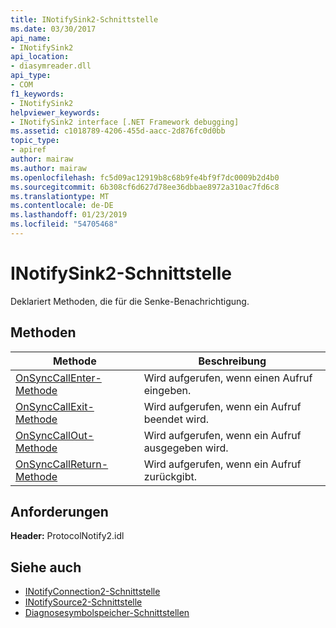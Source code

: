 ```yaml
---
title: INotifySink2-Schnittstelle
ms.date: 03/30/2017
api_name:
- INotifySink2
api_location:
- diasymreader.dll
api_type:
- COM
f1_keywords:
- INotifySink2
helpviewer_keywords:
- INotifySink2 interface [.NET Framework debugging]
ms.assetid: c1018789-4206-455d-aacc-2d876fc0d0bb
topic_type:
- apiref
author: mairaw
ms.author: mairaw
ms.openlocfilehash: fc5d09ac12919b8c68b9fe4bf9f7dc0009b2d4b0
ms.sourcegitcommit: 6b308cf6d627d78ee36dbbae8972a310ac7fd6c8
ms.translationtype: MT
ms.contentlocale: de-DE
ms.lasthandoff: 01/23/2019
ms.locfileid: "54705468"
---
```

# <a name="inotifysink2-interface"></a>INotifySink2-Schnittstelle
Deklariert Methoden, die für die Senke-Benachrichtigung.  
  
## <a name="methods"></a>Methoden  
  
|Methode|Beschreibung|  
|------------|-----------------|  
|[OnSyncCallEnter-Methode](../../../../docs/framework/unmanaged-api/diagnostics/inotifysink2-onsynccallenter-method.md)|Wird aufgerufen, wenn einen Aufruf eingeben.|  
|[OnSyncCallExit-Methode](../../../../docs/framework/unmanaged-api/diagnostics/inotifysink2-onsynccallexit-method.md)|Wird aufgerufen, wenn ein Aufruf beendet wird.|  
|[OnSyncCallOut-Methode](../../../../docs/framework/unmanaged-api/diagnostics/inotifysink2-onsynccallout-method.md)|Wird aufgerufen, wenn ein Aufruf ausgegeben wird.|  
|[OnSyncCallReturn-Methode](../../../../docs/framework/unmanaged-api/diagnostics/inotifysink2-onsynccallreturn-method.md)|Wird aufgerufen, wenn ein Aufruf zurückgibt.|  
  
## <a name="requirements"></a>Anforderungen  
 **Header:** ProtocolNotify2.idl  
  
## <a name="see-also"></a>Siehe auch
- [INotifyConnection2-Schnittstelle](../../../../docs/framework/unmanaged-api/diagnostics/inotifyconnection2-interface.md)
- [INotifySource2-Schnittstelle](../../../../docs/framework/unmanaged-api/diagnostics/inotifysource2-interface.md)
- [Diagnosesymbolspeicher-Schnittstellen](../../../../docs/framework/unmanaged-api/diagnostics/diagnostics-symbol-store-interfaces.md)
